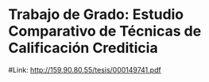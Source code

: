 # Trabajo de Grado: Estudio Comparativo de Técnicas de Calificación Crediticia


#Link:
http://159.90.80.55/tesis/000149741.pdf







